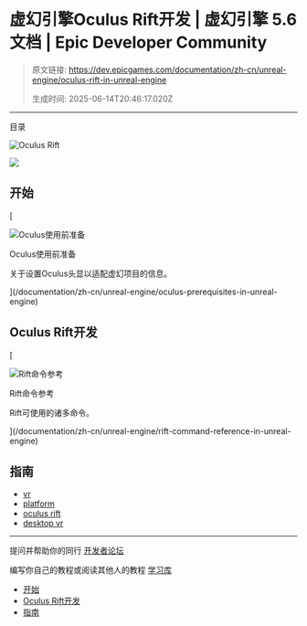 # 虚幻引擎Oculus Rift开发 | 虚幻引擎 5.6 文档 | Epic Developer Community

> 原文链接: https://dev.epicgames.com/documentation/zh-cn/unreal-engine/oculus-rift-in-unreal-engine
> 
> 生成时间: 2025-06-14T20:46:17.020Z

---

目录

![Oculus Rift](https://dev.epicgames.com/community/api/documentation/image/c7b12d79-4e8a-46ad-b214-24eb8d3e5225?resizing_type=fill&width=1920&height=335)

![](https://d1iv7db44yhgxn.cloudfront.net/documentation/images/ca8e0f6d-d253-4531-9449-86e11c40b80c/rift_touch_tracker.png)

## 开始

[

![Oculus使用前准备](https://d1iv7db44yhgxn.cloudfront.net/documentation/images/e0050897-bcfb-4dfe-9c2a-80409ad98c23/prerecprofiling_topic_image.png)

Oculus使用前准备

关于设置Oculus头显以适配虚幻项目的信息。





](/documentation/zh-cn/unreal-engine/oculus-prerequisites-in-unreal-engine)

## Oculus Rift开发

[

![Rift命令参考](https://d1iv7db44yhgxn.cloudfront.net/documentation/images/264e574d-415a-41e4-b217-2887dece24e3/oculus_command_reff.png)

Rift命令参考

Rift可使用的诸多命令。





](/documentation/zh-cn/unreal-engine/rift-command-reference-in-unreal-engine)

## 指南

-   [vr](https://dev.epicgames.com/community/search?query=vr)
-   [platform](https://dev.epicgames.com/community/search?query=platform)
-   [oculus rift](https://dev.epicgames.com/community/search?query=oculus%20rift)
-   [desktop vr](https://dev.epicgames.com/community/search?query=desktop%20vr)

* * *

提问并帮助你的同行 [开发者论坛](https://forums.unrealengine.com/categories?tag=unreal-engine)

编写你自己的教程或阅读其他人的教程 [学习库](https://dev.epicgames.com/community/unreal-engine/learning)

-   [开始](/documentation/zh-cn/unreal-engine/oculus-rift-in-unreal-engine#%E5%BC%80%E5%A7%8B)
-   [Oculus Rift开发](/documentation/zh-cn/unreal-engine/oculus-rift-in-unreal-engine#oculusrift%E5%BC%80%E5%8F%91)
-   [指南](/documentation/zh-cn/unreal-engine/oculus-rift-in-unreal-engine#%E6%8C%87%E5%8D%97)